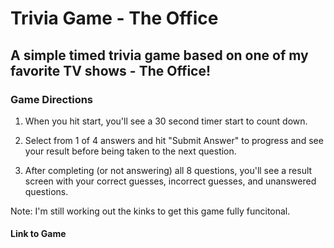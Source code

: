 # Trivia Game - The Office

## A simple timed trivia game based on one of my favorite TV shows - The Office! 

### Game Directions

1. When you hit start, you'll see a 30 second timer start to count down. 

2. Select from 1 of 4 answers and hit "Submit Answer" to progress and see your result before being taken to the next question. 

3. After completing (or not answering) all 8 questions, you'll see a result screen with your correct guesses, incorrect guesses, and unanswered questions. 

Note: I'm still working out the kinks to get this game fully funcitonal. 

#### Link to Game

